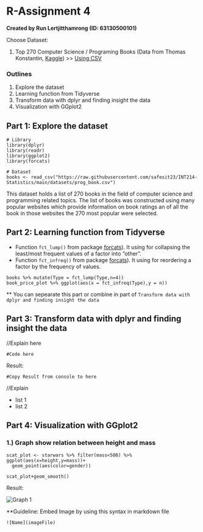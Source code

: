 # R-Assignment 4

**Created by Run Lertjitthamrong (ID: 63130500101)**

Choose Dataset:
1. Top 270 Computer Science / Programing Books (Data from Thomas Konstantin, [Kaggle](https://www.kaggle.com/thomaskonstantin/top-270-rated-computer-science-programing-books)) >> [Using CSV](https://raw.githubusercontent.com/safesit23/INT214-Statistics/main/datasets/prog_book.csv)

### Outlines
1. Explore the dataset
2. Learning function from Tidyverse
3. Transform data with dplyr and finding insight the data
4. Visualization with GGplot2

## Part 1: Explore the dataset

```
# Library
library(dplyr)
library(readr)
library(ggplot2)
library(forcats)

# Dataset
books <- read_csv("https://raw.githubusercontent.com/safesit23/INT214-Statistics/main/datasets/prog_book.csv")
```

This dataset holds a list of 270 books in the field of computer science and programming related topics.
The list of books was constructed using many popular websites which provide information on book ratings an of all the book in those websites the 270 
most popular were selected.



## Part 2: Learning function from Tidyverse

- Function `fct_lump()` from package [forcats](https://forcats.tidyverse.org/articles/forcats.html)). It using for collapsing the least/most frequent values of a factor into “other”.
- Function `fct_infreq()` from package [forcats](https://forcats.tidyverse.org/articles/forcats.html)). It using for reordering a factor by the frequency of values.

```
books %>% mutate(Type = fct_lump(Type,n=4))
book_price_plot %>% ggplot(aes(x = fct_infreq(Type),y = n))

```
** You can sepearate this part or combine in part of `Transform data with dplyr and finding insight the data`

## Part 3: Transform data with dplyr and finding insight the data

//Explain here

```
#Code here
```

Result:

```
#Copy Result from console to here
```
//Explain

- list 1
- list 2

## Part 4: Visualization with GGplot2
### 1.) Graph show relation between height and mass
```
scat_plot <- starwars %>% filter(mass<500) %>% ggplot(aes(x=height,y=mass))+
  geom_point(aes(color=gender))

scat_plot+geom_smooth()
```
Result:

![Graph 1](graph1.png)

**Guideline:
Embed Image by using this syntax in markdown file
````
![Name](imageFile)
````
